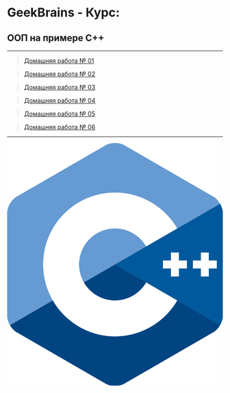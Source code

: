 # GeekBrains - Курс:
## ООП на примере C++
-------------------------------
> [Домашняя работа № 01](Homework_01)

> [Домашняя работа № 02](Homework_02)

> [Домашняя работа № 03](Homework_03)

> [Домашняя работа № 04](Homework_04)

> [Домашняя работа № 05](Homework_05)

> [Домашняя работа № 06](Homework_06)

-------------------------------
![Screenshot](CPP_Logo.png "ООП на примере C++")

